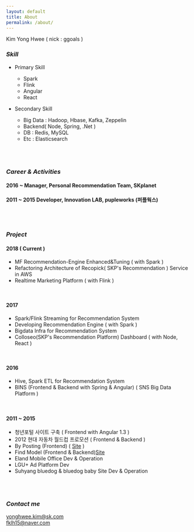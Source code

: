 ```yaml
---
layout: default
title: About
permalink: /about/
---
```


Kim Yong Hwee ( nick : ggoals )

### *Skill*

 - Primary Skill
   - Spark
   - Flink
   - Angular
   - React

 - Secondary Skill
   - Big Data : Hadoop, Hbase, Kafka, Zeppelin
   - Backend( Node, Spring, .Net )
   - DB : Redis, MySQL
   - Etc : Elasticsearch

<br/><br/>
### *Career & Activities*

#### 2016 ~ Manager, Personal Recommendation Team, SKplanet

#### 2011 ~ 2015 Developer, Innovation LAB, pupleworks (퍼플웍스)

<br/><br/>
### *Project*
#### 2018 ( Current )
 - MF Recommendation-Engine Enhanced&Tuning ( with Spark )
 - Refactoring Architecture of Recopick( SKP's Recommendation ) Service in AWS
 - Realtime Marketing Platform ( with Flink )


<br/>

#### 2017
 - Spark/Flink Streaming for Recommendation System
 - Developing Recommendation Engine ( with Spark )
 - Bigdata Infra for Recommendation System
 - Colloseo(SKP's Recommendation Platform) Dashboard ( with Node, React )


<br/>

#### 2016
 - Hive, Spark ETL for Recommendation System
 - BINS (Frontend & Backend with Spring & Angular) ( SNS Big Data Platform )

<br/>

#### 2011 ~ 2015

 - 청년포털 사이트 구축 ( Frontend with Angular 1.3 )
 - 2012 현대 자동차 월드컵 프로모션 ( Frontend & Backend )
 - By Posting (Frontend) ( [Site](http://www.byposting.com/) )
 - Find Model (Frontend & Backend)[Site](http://www.findmodel.co.kr/ModelFinder)
 - Eland Mobile Office Dev & Operation
 - LGU+ Ad Platform Dev
 - Suhyang bluedog & bluedog baby Site Dev & Operation

<br/><br/>
### *Contact me*
[yonghwee.kim@sk.com](mailto:yonghwee.kim@sk.com)
<br/>
[fklh15@naver.com](mailto:fklh15@naver.com)
